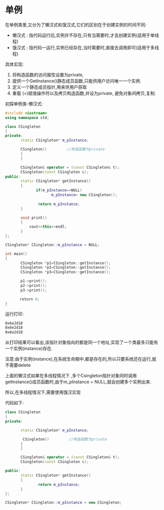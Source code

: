 # 单例

在单例类里,又分为了懒汉式和饿汉式,它们的区别在于创建实例的时间不同:

* 懒汉式 : 指代码运行后,实例并不存在,只有当需要时,才去创建实例(适用于单线程)
* 饿汉式 : 指代码一运行,实例已经存在,当时需要时,直接去调用即可(适用于多线程)

具体实现:

1. 将构造函数的访问属性设置为private,
2. 提供一个GetInstance()静态成员函数,只能供用户访问唯一一个实例.
3. 定义一个静态成员指针,用来供用户获取
4. 重载 (=)赋值操作符以及拷贝构造函数,并设为private, 避免对象间拷贝,复制.


初探单例类-懒汉式:
```cpp
#include <iostream>
using namespace std; 

class CSingleton
{
private:
       static CSingleton* m_pInstance;

       CSingleton()         //构造函数为private
       {
       } 

       CSingleton& operator = (const CSingleton& t);
       CSingleton(const CSingleton &);
public:
       static CSingleton* getInstance()
       {
              if(m_pInstance==NULL)
                     m_pInstance= new CSingleton(); 
           
               return m_pInstance;
       }

       void print()
       {
           cout<<this<<endl;      
       }
};

CSingleton* CSingleton::m_pInstance = NULL;

int main()
{
       CSingleton *p1=CSingleton::getInstance();
       CSingleton *p2=CSingleton::getInstance(); 
       CSingleton *p3=CSingleton::getInstance();

       p1->print();
       p2->print();
       p3->print();

　　　　return 0;
}
```
运行打印:
```bash
0x6e2d18
0x6e2d18
0x6e2d18
```
从打印结果可以看出,该指针对象指向的都是同一个地址,实现了一个类最多只能有一个实例(instance)存在.

注意:由于实例(instance),在系统生命期中,都是存在的,所以只要系统还在运行,就不需要delete

上面的懒汉式如果在多线程情况下 ,多个Csingleton指针对象同时调用getInstance()成员函数时,由于m_pInstance = NULL,就会创建多个实例出来.

所以,在多线程情况下,需要使用饿汉实现

代码如下:

```cpp
class CSingleton
{
private:

       static CSingleton* m_pInstance;

        CSingleton()         //构造函数为private
       {
       }             

       CSingleton& operator = (const CSingleton& t);
       CSingleton(const CSingleton &); 

public:
       static CSingleton* getInstance()
       {  
               return m_pInstance;
       }
};

CSingleton* CSingleton::m_pInstance = new CSingleton;  
```







